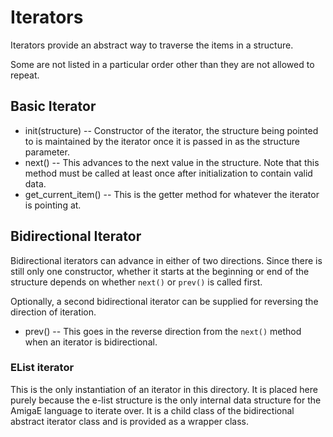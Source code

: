 # Iterators
Iterators provide an abstract way to traverse the items in a structure.

Some are not listed in a particular order other than they are not allowed to repeat.

## Basic Iterator

* init(structure) -- Constructor of the iterator, the structure being pointed to is maintained by the iterator once it is passed in as the structure parameter.
* next() -- This advances to the next value in the structure. Note that this method must be called at least once after initialization to contain valid data.
* get_current_item() -- This is the getter method for whatever the iterator is pointing at.

## Bidirectional Iterator
Bidirectional iterators can advance in either of two directions. Since there is still only one constructor, whether it starts at the beginning or end of the structure depends on whether `next()` or `prev()` is called first.

Optionally, a second bidirectional iterator can be supplied for reversing the direction of iteration.

* prev() -- This goes in the reverse direction from the `next()` method when an iterator is bidirectional.

### EList iterator
This is the only instantiation of an iterator in this directory. It is placed here purely because the e-list structure is the only internal data structure for the AmigaE language to iterate over. It is a child class of the bidirectional abstract iterator class and is provided as a wrapper class.
